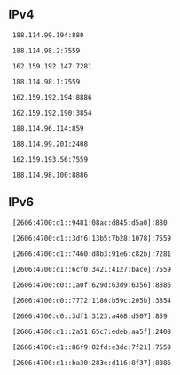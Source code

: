 ## IPv4
```
 188.114.99.194:880
```
```
 188.114.98.2:7559
```
```
 162.159.192.147:7281
```
```
 188.114.98.1:7559
```
```
 162.159.192.194:8886
```
```
 162.159.192.190:3854
```
```
 188.114.96.114:859
```
```
 188.114.99.201:2408
```
```
 162.159.193.56:7559
```
```
 188.114.98.100:8886
```

## IPv6
```
 [2606:4700:d1::9481:08ac:d845:d5a0]:880
```
```
 [2606:4700:d1::3df6:13b5:7b28:1078]:7559
```
```
 [2606:4700:d1::7460:d8b3:91e6:c82b]:7281
```
```
 [2606:4700:d1::6cf0:3421:4127:bace]:7559
```
```
 [2606:4700:d0::1a0f:629d:63d9:6356]:8886
```
```
 [2606:4700:d0::7772:1180:b59c:205b]:3854
```
```
 [2606:4700:d0::3df1:3123:a468:d507]:859
```
```
 [2606:4700:d1::2a51:65c7:edeb:aa5f]:2408
```
```
 [2606:4700:d1::86f9:82fd:e3dc:7f21]:7559
```
```
 [2606:4700:d1::ba30:283e:d116:8f37]:8886
```
